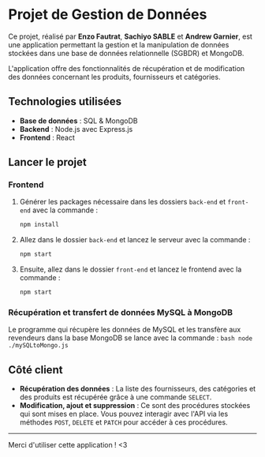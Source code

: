 
# Projet de Gestion de Données

Ce projet, réalisé par **Enzo Fautrat**, **Sachiyo SABLE** et **Andrew Garnier**, est une application permettant la gestion et la manipulation de données stockées dans une base de données relationnelle (SGBDR) et MongoDB.

L'application offre des fonctionnalités de récupération et de modification des données concernant les produits, fournisseurs et catégories.

## Technologies utilisées

- **Base de données** : SQL & MongoDB
- **Backend** : Node.js avec Express.js
- **Frontend** : React

## Lancer le projet

### Frontend

1. Générer les packages nécessaire dans les dossiers `back-end`  et `front-end` avec la commande : 
   ```bash
   npm install
   ```

2. Allez dans le dossier `back-end` et lancez le serveur avec la commande :
   ```bash
   npm start
   ```

3. Ensuite, allez dans le dossier `front-end` et lancez le frontend avec la commande :
   ```bash
   npm start
   ```

### Récupération et transfert de données MySQL à MongoDB

Le programme qui récupère les données de MySQL et les transfère aux revendeurs dans la base MongoDB se lance avec la commande :
    ```bash
    node ./mySQLtoMongo.js
    ```

## Côté client

- **Récupération des données** : La liste des fournisseurs, des catégories et des produits est récupérée grâce à une commande `SELECT`.
- **Modification, ajout et suppression** : Ce sont des procédures stockées qui sont mises en place. Vous pouvez interagir avec l'API via les méthodes `POST`, `DELETE` et `PATCH` pour accéder à ces procédures.

---

Merci d'utiliser cette application ! <3
